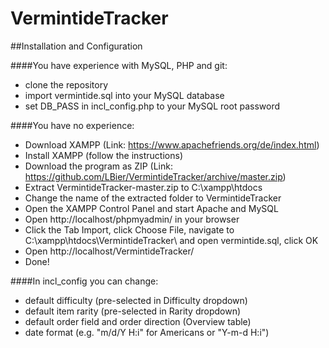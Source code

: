 # VermintideTracker

##Installation and Configuration

####You have experience with MySQL, PHP and git:
- clone the repository
- import vermintide.sql into your MySQL database
- set DB_PASS in incl_config.php to your MySQL root password

####You have no experience:
- Download XAMPP (Link: https://www.apachefriends.org/de/index.html)
- Install XAMPP (follow the instructions)
- Download the program as ZIP (Link: https://github.com/LBier/VermintideTracker/archive/master.zip)
- Extract VermintideTracker-master.zip to C:\xampp\htdocs
- Change the name of the extracted folder to VermintideTracker
- Open the XAMPP Control Panel and start Apache and MySQL
- Open http://localhost/phpmyadmin/ in your browser
- Click the Tab Import, click Choose File, navigate to C:\xampp\htdocs\VermintideTracker\ and open vermintide.sql, click OK
- Open http://localhost/VermintideTracker/
- Done!

####In incl_config you can change:
- default difficulty (pre-selected in Difficulty dropdown)
- default item rarity (pre-selected in Rarity dropdown)
- default order field and order direction (Overview table)
- date format (e.g. "m/d/Y H:i" for Americans or "Y-m-d H:i")
